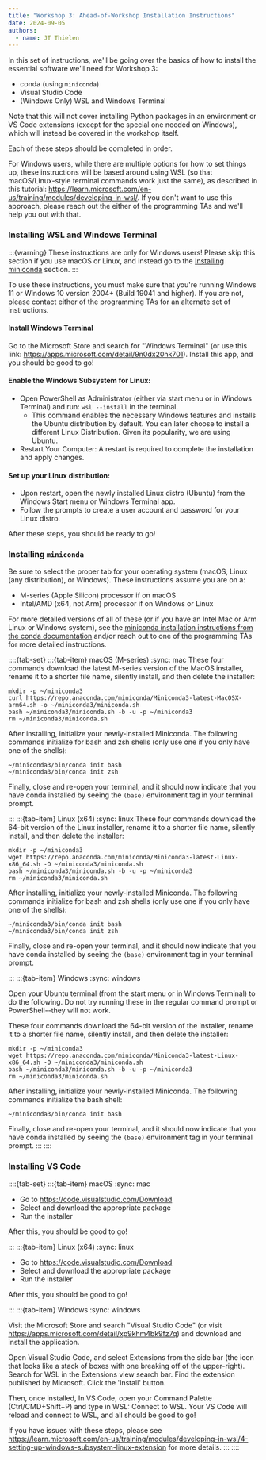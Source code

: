 ```yaml
---
title: "Workshop 3: Ahead-of-Workshop Installation Instructions"
date: 2024-09-05
authors:
  - name: JT Thielen
---
```


In this set of instructions, we'll be going over the basics of how to install the essential software we'll need for Workshop 3:

- conda (using `miniconda`)
- Visual Studio Code
- (Windows Only) WSL and Windows Terminal

Note that this will not cover installing Python packages in an environment or VS Code extensions (except for the special one needed on Windows), which will instead be covered in the workshop itself.

Each of these steps should be completed in order.

For Windows users, while there are multiple options for how to set things up, these instructions will be based around using WSL (so that macOS/Linux-style terminal commands work just the same), as described in this tutorial: https://learn.microsoft.com/en-us/training/modules/developing-in-wsl/. If you don't want to use this approach, please reach out the either of the programming TAs and we'll help you out with that.

### Installing WSL and Windows Terminal

:::{warning}
These instructions are only for Windows users! Please skip this section if you use macOS or Linux, and instead go to the [Installing miniconda](#installing-miniconda) section.
:::

To use these instructions, you must make sure that you're running Windows 11 or Windows 10 version 2004+ (Build 19041 and higher). If you are not, please contact either of the programming TAs for an alternate set of instructions.

#### Install Windows Terminal

Go to the Microsoft Store and search for "Windows Terminal" (or use this link: https://apps.microsoft.com/detail/9n0dx20hk701). Install this app, and you should be good to go!

#### Enable the Windows Subsystem for Linux:

- Open PowerShell as Administrator (either via start menu or in Windows Terminal) and run: `wsl --install` in the terminal.
    - This command enables the necessary Windows features and installs the Ubuntu distribution by default. You can later choose to install a different Linux Distribution. Given its popularity, we are using Ubuntu.
- Restart Your Computer: A restart is required to complete the installation and apply changes.

#### Set up your Linux distribution:

- Upon restart, open the newly installed Linux distro (Ubuntu) from the Windows Start menu or Windows Terminal app.
- Follow the prompts to create a user account and password for your Linux distro.

After these steps, you should be ready to go!

### Installing `miniconda`

Be sure to select the proper tab for your operating system (macOS, Linux (any distribution), or Windows). These instructions assume you are on a:

- M-series (Apple Silicon) processor if on macOS
- Intel/AMD (x64, not Arm) processor if on Windows or Linux

For more detailed versions of all of these (or if you have an Intel Mac or Arm Linux or Windows system), see the [miniconda installation instructions from the conda documentation](https://docs.anaconda.com/miniconda/#latest-miniconda-installer-links) and/or reach out to one of the programming TAs for more detailed instructions.

::::{tab-set}
:::{tab-item} macOS (M-series)
:sync: mac
These four commands download the latest M-series version of the MacOS installer, rename it to a shorter file name, silently install, and then delete the installer:

```
mkdir -p ~/miniconda3
curl https://repo.anaconda.com/miniconda/Miniconda3-latest-MacOSX-arm64.sh -o ~/miniconda3/miniconda.sh
bash ~/miniconda3/miniconda.sh -b -u -p ~/miniconda3
rm ~/miniconda3/miniconda.sh
```

After installing, initialize your newly-installed Miniconda. The following commands initialize for bash and zsh shells (only use one if you only have one of the shells):

```
~/miniconda3/bin/conda init bash
~/miniconda3/bin/conda init zsh
```

Finally, close and re-open your terminal, and it should now indicate that you have conda installed by seeing the `(base)` environment tag in your terminal prompt.

:::
:::{tab-item} Linux (x64)
:sync: linux
These four commands download the 64-bit version of the Linux installer, rename it to a shorter file name, silently install, and then delete the installer:

```
mkdir -p ~/miniconda3
wget https://repo.anaconda.com/miniconda/Miniconda3-latest-Linux-x86_64.sh -O ~/miniconda3/miniconda.sh
bash ~/miniconda3/miniconda.sh -b -u -p ~/miniconda3
rm ~/miniconda3/miniconda.sh
```

After installing, initialize your newly-installed Miniconda. The following commands initialize for bash and zsh shells (only use one if you only have one of the shells):

```
~/miniconda3/bin/conda init bash
~/miniconda3/bin/conda init zsh
```

Finally, close and re-open your terminal, and it should now indicate that you have conda installed by seeing the `(base)` environment tag in your terminal prompt.

:::
:::{tab-item} Windows
:sync: windows

Open your Ubuntu terminal (from the start menu or in Windows Terminal) to do the following. Do not try running these in the regular command prompt or PowerShell--they will not work.

These four commands download the 64-bit version of the installer, rename it to a shorter file name, silently install, and then delete the installer:

```
mkdir -p ~/miniconda3
wget https://repo.anaconda.com/miniconda/Miniconda3-latest-Linux-x86_64.sh -O ~/miniconda3/miniconda.sh
bash ~/miniconda3/miniconda.sh -b -u -p ~/miniconda3
rm ~/miniconda3/miniconda.sh
```

After installing, initialize your newly-installed Miniconda. The following commands initialize the bash shell:

```
~/miniconda3/bin/conda init bash
```

Finally, close and re-open your terminal, and it should now indicate that you have conda installed by seeing the `(base)` environment tag in your terminal prompt.
:::
::::

### Installing VS Code

::::{tab-set}
:::{tab-item} macOS
:sync: mac

- Go to https://code.visualstudio.com/Download
- Select and download the appropriate package
- Run the installer

After this, you should be good to go!

:::
:::{tab-item} Linux (x64)
:sync: linux

- Go to https://code.visualstudio.com/Download
- Select and download the appropriate package
- Run the installer

After this, you should be good to go!

:::
:::{tab-item} Windows
:sync: windows

Visit the Microsoft Store and search "Visual Studio Code" (or visit https://apps.microsoft.com/detail/xp9khm4bk9fz7q) and download and install the application.

Open Visual Studio Code, and select Extensions from the side bar (the icon that looks like a stack of boxes with one breaking off of the upper-right). Search for WSL in the Extensions view search bar. Find the extension published by Microsoft. Click the 'Install' button.

Then, once installed, In VS Code, open your Command Palette (Ctrl/CMD+Shift+P) and type in WSL: Connect to WSL. Your VS Code will reload and connect to WSL, and all should be good to go!

If you have issues with these steps, please see https://learn.microsoft.com/en-us/training/modules/developing-in-wsl/4-setting-up-windows-subsystem-linux-extension for more details.
:::
::::